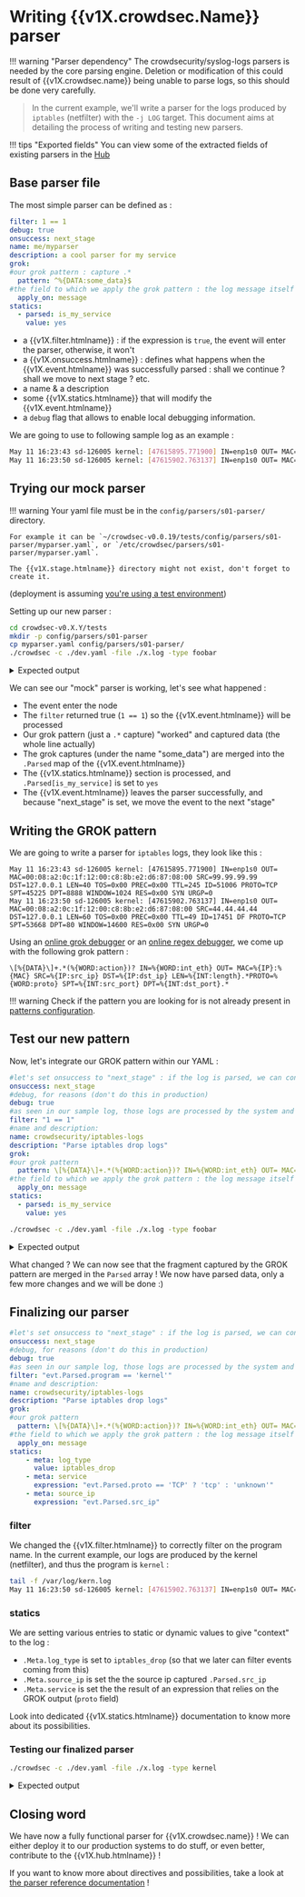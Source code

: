# Writing {{v1X.crowdsec.Name}} parser

!!! warning "Parser dependency"
    The crowdsecurity/syslog-logs parsers is needed by the core parsing
    engine. Deletion or modification of this could result of {{v1X.crowdsec.name}}
    being unable to parse logs, so this should be done very carefully.

> In the current example, we'll write a parser for the logs produced by `iptables` (netfilter) with the `-j LOG` target.
> This document aims at detailing the process of writing and testing new parsers.

!!! tips "Exported fields"
    You can view some of the extracted fields of existing parsers in the [Hub](https://hub.crowdsec.net/fields)

## Base parser file

The most simple parser can be defined as :


```yaml
filter: 1 == 1
debug: true
onsuccess: next_stage
name: me/myparser
description: a cool parser for my service
grok:
#our grok pattern : capture .*
  pattern: ^%{DATA:some_data}$
#the field to which we apply the grok pattern : the log message itself
  apply_on: message
statics:
  - parsed: is_my_service
    value: yes
```

 - a {{v1X.filter.htmlname}} : if the expression is `true`, the event will enter the parser, otherwise, it won't
 - a {{v1X.onsuccess.htmlname}} : defines what happens when the {{v1X.event.htmlname}} was successfully parsed : shall we continue ? shall we move to next stage ? etc.
 - a name & a description
 - some {{v1X.statics.htmlname}} that will modify the {{v1X.event.htmlname}}
 - a `debug` flag that allows to enable local debugging information.


We are going to use to following sample log as an example :
```bash
May 11 16:23:43 sd-126005 kernel: [47615895.771900] IN=enp1s0 OUT= MAC=00:08:a2:0c:1f:12:00:c8:8b:e2:d6:87:08:00 SRC=99.99.99.99 DST=127.0.0.1 LEN=40 TOS=0x00 PREC=0x00 TTL=245 ID=51006 PROTO=TCP SPT=45225 DPT=8888 WINDOW=1024 RES=0x00 SYN URGP=0 
May 11 16:23:50 sd-126005 kernel: [47615902.763137] IN=enp1s0 OUT= MAC=00:08:a2:0c:1f:12:00:c8:8b:e2:d6:87:08:00 SRC=44.44.44.44 DST=127.0.0.1 LEN=60 TOS=0x00 PREC=0x00 TTL=49 ID=17451 DF PROTO=TCP SPT=53668 DPT=80 WINDOW=14600 RES=0x00 SYN URGP=0 
```

## Trying our mock parser

!!! warning
    Your yaml file must be in the `config/parsers/s01-parser/` directory.

    For example it can be `~/crowdsec-v0.0.19/tests/config/parsers/s01-parser/myparser.yaml`, or `/etc/crowdsec/parsers/s01-parser/myparser.yaml`.

    The {{v1X.stage.htmlname}} directory might not exist, don't forget to create it.

(deployment is assuming [you're using a test environment](/Crowdsec/v1/write_configurations/requirements/))

Setting up our new parser :
```bash
cd crowdsec-v0.X.Y/tests
mkdir -p config/parsers/s01-parser
cp myparser.yaml config/parsers/s01-parser/                  
./crowdsec -c ./dev.yaml -file ./x.log -type foobar
```

<details>
  <summary>Expected output</summary>

```bash
INFO[0000] setting loglevel to info                     
INFO[11-05-2020 15:48:28] Crowdsec v0.0.18-6b1281ba76819fed4b89247a5a673c592a3a9f88
...
DEBU[0000] Event entering node                           id=dark-water name=me/myparser stage=s01-parser
DEBU[0000] eval(TRUE) '1 == 1'                           id=dark-water name=me/myparser stage=s01-parser
DEBU[0000] no ip in event, cidr/ip whitelists not checked  id=dark-water name=me/myparser stage=s01-parser
DEBU[0000] + Grok '' returned 1 entries to merge in Parsed  id=dark-water name=me/myparser stage=s01-parser
DEBU[0000] 	.Parsed['some_data'] = 'May 11 16:23:41 sd-126005 kernel: [47615893.721616] IN=enp1s0 OUT= MAC=00:08:a2:0c:1f:12:00:c8:8b:e2:d6:87:08:00 SRC=99.99.99.99 DST=127.0.0.1 LEN=40 TOS=0x00 PREC=0x00 TTL=245 ID=54555 PROTO=TCP SPT=45225 DPT=8080 WINDOW=1024 RES=0x00 SYN URGP=0 '  id=dark-water name=me/myparser stage=s01-parser
DEBU[0000] + Processing 1 statics                        id=dark-water name=me/myparser stage=s01-parser
DEBU[0000] .Parsed[is_my_service] = 'yes'                id=dark-water name=me/myparser stage=s01-parser
DEBU[0000] Event leaving node : ok                       id=dark-water name=me/myparser stage=s01-parser
DEBU[0000] move Event from stage s01-parser to s02-enrich  id=dark-water name=me/myparser stage=s01-parser
...
```
</details>


We can see our "mock" parser is working, let's see what happened :

 - The event enter the node
 - The `filter` returned true (`1 == 1`) so the {{v1X.event.htmlname}} will be processed
 - Our grok pattern (just a `.*` capture) "worked" and captured data (the whole line actually)
 - The grok captures (under the name "some_data") are merged into the `.Parsed` map of the {{v1X.event.htmlname}}
 - The {{v1X.statics.htmlname}} section is processed, and `.Parsed[is_my_service]` is set to `yes`
 - The {{v1X.event.htmlname}} leaves the parser successfully, and because "next_stage" is set, we move the event to the next "stage"

## Writing the GROK pattern

We are going to write a parser for `iptables` logs, they look like this :

```
May 11 16:23:43 sd-126005 kernel: [47615895.771900] IN=enp1s0 OUT= MAC=00:08:a2:0c:1f:12:00:c8:8b:e2:d6:87:08:00 SRC=99.99.99.99 DST=127.0.0.1 LEN=40 TOS=0x00 PREC=0x00 TTL=245 ID=51006 PROTO=TCP SPT=45225 DPT=8888 WINDOW=1024 RES=0x00 SYN URGP=0 
May 11 16:23:50 sd-126005 kernel: [47615902.763137] IN=enp1s0 OUT= MAC=00:08:a2:0c:1f:12:00:c8:8b:e2:d6:87:08:00 SRC=44.44.44.44 DST=127.0.0.1 LEN=60 TOS=0x00 PREC=0x00 TTL=49 ID=17451 DF PROTO=TCP SPT=53668 DPT=80 WINDOW=14600 RES=0x00 SYN URGP=0 

```

Using an [online grok debugger](https://grokdebug.herokuapp.com/) or an [online regex debugger](https://www.debuggex.com/), we come up with the following grok pattern :

```
\[%{DATA}\]+.*(%{WORD:action})? IN=%{WORD:int_eth} OUT= MAC=%{IP}:%{MAC} SRC=%{IP:src_ip} DST=%{IP:dst_ip} LEN=%{INT:length}.*PROTO=%{WORD:proto} SPT=%{INT:src_port} DPT=%{INT:dst_port}.*
```

!!! warning
    Check if the pattern you are looking for is not already present in [patterns configuration](https://github.com/crowdsecurity/crowdsec/tree/master/config/patterns).


## Test our new pattern

Now, let's integrate our GROK pattern within our YAML :

```yaml
#let's set onsuccess to "next_stage" : if the log is parsed, we can consider it has been dealt with
onsuccess: next_stage
#debug, for reasons (don't do this in production)
debug: true
#as seen in our sample log, those logs are processed by the system and have a progname set to 'kernel'
filter: "1 == 1"
#name and description:
name: crowdsecurity/iptables-logs
description: "Parse iptables drop logs"
grok:
#our grok pattern
  pattern: \[%{DATA}\]+.*(%{WORD:action})? IN=%{WORD:int_eth} OUT= MAC=%{IP}:%{MAC} SRC=%{IP:src_ip} DST=%{IP:dst_ip} LEN=%{INT:length}.*PROTO=%{WORD:proto} SPT=%{INT:src_port} DPT=%{INT:dst_port}.*
#the field to which we apply the grok pattern : the log message itself
  apply_on: message
statics:
  - parsed: is_my_service
    value: yes
```


```bash
./crowdsec -c ./dev.yaml -file ./x.log -type foobar
```


<details>
  <summary>Expected output</summary>

```bash
INFO[0000] setting loglevel to info                     
INFO[11-05-2020 16:18:58] Crowdsec v0.0.18-6b1281ba76819fed4b89247a5a673c592a3a9f88 
...
DEBU[0000] Event entering node                           id=lingering-breeze name=crowdsecurity/iptables-logs stage=s01-parser
DEBU[0000] eval(TRUE) '1 == 1'                           id=lingering-breeze name=crowdsecurity/iptables-logs stage=s01-parser
DEBU[0000] no ip in event, cidr/ip whitelists not checked  id=lingering-breeze name=crowdsecurity/iptables-logs stage=s01-parser
DEBU[0000] + Grok '' returned 8 entries to merge in Parsed  id=lingering-breeze name=crowdsecurity/iptables-logs stage=s01-parser
DEBU[0000] 	.Parsed['dst_port'] = '8080'                 id=lingering-breeze name=crowdsecurity/iptables-logs stage=s01-parser
DEBU[0000] 	.Parsed['action'] = ''                       id=lingering-breeze name=crowdsecurity/iptables-logs stage=s01-parser
DEBU[0000] 	.Parsed['int_eth'] = 'enp1s0'                id=lingering-breeze name=crowdsecurity/iptables-logs stage=s01-parser
DEBU[0000] 	.Parsed['src_ip'] = '99.99.99.99'         id=lingering-breeze name=crowdsecurity/iptables-logs stage=s01-parser
DEBU[0000] 	.Parsed['dst_ip'] = '127.0.0.1'           id=lingering-breeze name=crowdsecurity/iptables-logs stage=s01-parser
DEBU[0000] 	.Parsed['length'] = '40'                     id=lingering-breeze name=crowdsecurity/iptables-logs stage=s01-parser
DEBU[0000] 	.Parsed['proto'] = 'TCP'                     id=lingering-breeze name=crowdsecurity/iptables-logs stage=s01-parser
DEBU[0000] 	.Parsed['src_port'] = '45225'                id=lingering-breeze name=crowdsecurity/iptables-logs stage=s01-parser
DEBU[0000] + Processing 1 statics                        id=lingering-breeze name=crowdsecurity/iptables-logs stage=s01-parser
DEBU[0000] .Parsed[is_my_service] = 'yes'                id=lingering-breeze name=crowdsecurity/iptables-logs stage=s01-parser
DEBU[0000] Event leaving node : ok                       id=lingering-breeze name=crowdsecurity/iptables-logs stage=s01-parser
DEBU[0000] move Event from stage s01-parser to s02-enrich  id=lingering-breeze name=crowdsecurity/iptables-logs stage=s01-parser
...
```

</details>

What changed ? We can now see that the fragment captured by the GROK pattern are merged in the `Parsed` array !
We now have parsed data, only a few more changes and we will be done :)

## Finalizing our parser

```yaml
#let's set onsuccess to "next_stage" : if the log is parsed, we can consider it has been dealt with
onsuccess: next_stage
#debug, for reasons (don't do this in production)
debug: true
#as seen in our sample log, those logs are processed by the system and have a progname set to 'kernel'
filter: "evt.Parsed.program == 'kernel'"
#name and description:
name: crowdsecurity/iptables-logs
description: "Parse iptables drop logs"
grok:
#our grok pattern
  pattern: \[%{DATA}\]+.*(%{WORD:action})? IN=%{WORD:int_eth} OUT= MAC=%{IP}:%{MAC} SRC=%{IP:src_ip} DST=%{IP:dst_ip} LEN=%{INT:length}.*PROTO=%{WORD:proto} SPT=%{INT:src_port} DPT=%{INT:dst_port}.*
#the field to which we apply the grok pattern : the log message itself
  apply_on: message
statics:
    - meta: log_type
      value: iptables_drop
    - meta: service
      expression: "evt.Parsed.proto == 'TCP' ? 'tcp' : 'unknown'"
    - meta: source_ip
      expression: "evt.Parsed.src_ip"
```

### filter

We changed the {{v1X.filter.htmlname}} to correctly filter on the program name.
In the current example, our logs are produced by the kernel (netfilter), and thus the program is `kernel` :

```bash
tail -f /var/log/kern.log
May 11 16:23:50 sd-126005 kernel: [47615902.763137] IN=enp1s0 OUT= MAC=00:08:a2:0c:1f:12:00:c8:8b:e2:d6:87:08:00 SRC=44.44.44.44 DST=127.0.0.1 LEN=60 TOS=0x00 PREC=0x00 TTL=49 ID=17451 DF PROTO=TCP SPT=53668 DPT=80 WINDOW=14600 RES=0x00 SYN URGP=0 
```

### statics

We are setting various entries to static or dynamic values to give "context" to the log :

  - `.Meta.log_type` is set to `iptables_drop` (so that we later can filter events coming from this)
  - `.Meta.source_ip` is set the the source ip captured  `.Parsed.src_ip`
  - `.Meta.service` is set the the result of an expression that relies on the GROK output (`proto` field)
  
Look into dedicated {{v1X.statics.htmlname}} documentation to know more about its possibilities.


### Testing our finalized parser


```bash
./crowdsec -c ./dev.yaml -file ./x.log -type kernel
```

<details>
  <summary>Expected output</summary>
```bash
...
DEBU[0000] Event entering node                           id=shy-forest name=crowdsecurity/iptables-logs stage=s01-parser
DEBU[0000] eval(TRUE) 'evt.Parsed.program == 'kernel''   id=shy-forest name=crowdsecurity/iptables-logs stage=s01-parser
DEBU[0000] no ip in event, cidr/ip whitelists not checked  id=shy-forest name=crowdsecurity/iptables-logs stage=s01-parser
DEBU[0000] + Grok '' returned 8 entries to merge in Parsed  id=shy-forest name=crowdsecurity/iptables-logs stage=s01-parser
DEBU[0000] 	.Parsed['src_port'] = '45225'                id=shy-forest name=crowdsecurity/iptables-logs stage=s01-parser
DEBU[0000] 	.Parsed['dst_port'] = '8118'                 id=shy-forest name=crowdsecurity/iptables-logs stage=s01-parser
DEBU[0000] 	.Parsed['action'] = ''                       id=shy-forest name=crowdsecurity/iptables-logs stage=s01-parser
DEBU[0000] 	.Parsed['int_eth'] = 'enp1s0'                id=shy-forest name=crowdsecurity/iptables-logs stage=s01-parser
DEBU[0000] 	.Parsed['src_ip'] = '44.44.44.44'            id=shy-forest name=crowdsecurity/iptables-logs stage=s01-parser
DEBU[0000] 	.Parsed['dst_ip'] = '127.0.0.1'              id=shy-forest name=crowdsecurity/iptables-logs stage=s01-parser
DEBU[0000] 	.Parsed['length'] = '40'                     id=shy-forest name=crowdsecurity/iptables-logs stage=s01-parser
DEBU[0000] 	.Parsed['proto'] = 'TCP'                     id=shy-forest name=crowdsecurity/iptables-logs stage=s01-parser
DEBU[0000] + Processing 3 statics                        id=shy-forest name=crowdsecurity/iptables-logs stage=s01-parser
DEBU[0000] .Meta[log_type] = 'iptables_drop'             id=shy-forest name=crowdsecurity/iptables-logs stage=s01-parser
DEBU[0000] .Meta[service] = 'tcp'                        id=shy-forest name=crowdsecurity/iptables-logs stage=s01-parser
DEBU[0000] .Meta[source_ip] = '44.44.44.44'              id=shy-forest name=crowdsecurity/iptables-logs stage=s01-parser
DEBU[0000] Event leaving node : ok                       id=shy-forest name=crowdsecurity/iptables-logs stage=s01-parser
DEBU[0000] move Event from stage s01-parser to s02-enrich  id=shy-forest name=crowdsecurity/iptables-logs stage=s01-parser
...
```
</details>

## Closing word

We have now a fully functional parser for {{v1X.crowdsec.name}} !
We can either deploy it to our production systems to do stuff, or even better, contribute to the {{v1X.hub.htmlname}} !

If you want to know more about directives and possibilities, take a look at [the parser reference documentation](/Crowdsec/v1/references/parsers/) !

